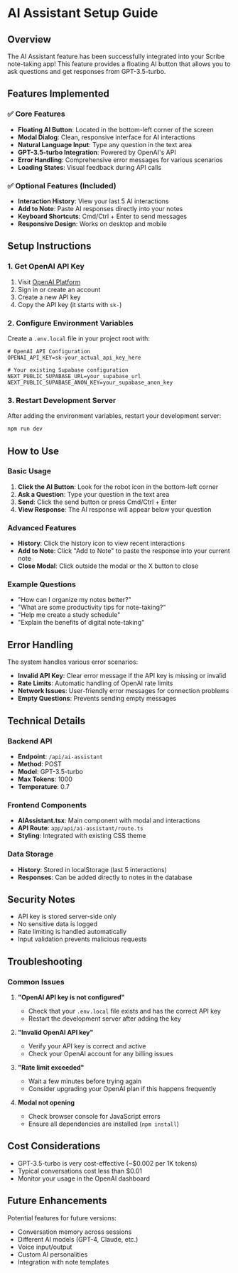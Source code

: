 # AI Assistant Setup Guide

## Overview
The AI Assistant feature has been successfully integrated into your Scribe note-taking app! This feature provides a floating AI button that allows you to ask questions and get responses from GPT-3.5-turbo.

## Features Implemented

### ✅ Core Features
- **Floating AI Button**: Located in the bottom-left corner of the screen
- **Modal Dialog**: Clean, responsive interface for AI interactions
- **Natural Language Input**: Type any question in the text area
- **GPT-3.5-turbo Integration**: Powered by OpenAI's API
- **Error Handling**: Comprehensive error messages for various scenarios
- **Loading States**: Visual feedback during API calls

### ✅ Optional Features (Included)
- **Interaction History**: View your last 5 AI interactions
- **Add to Note**: Paste AI responses directly into your notes
- **Keyboard Shortcuts**: Cmd/Ctrl + Enter to send messages
- **Responsive Design**: Works on desktop and mobile

## Setup Instructions

### 1. Get OpenAI API Key
1. Visit [OpenAI Platform](https://platform.openai.com/api-keys)
2. Sign in or create an account
3. Create a new API key
4. Copy the API key (it starts with `sk-`)

### 2. Configure Environment Variables
Create a `.env.local` file in your project root with:

```env
# OpenAI API Configuration
OPENAI_API_KEY=sk-your_actual_api_key_here

# Your existing Supabase configuration
NEXT_PUBLIC_SUPABASE_URL=your_supabase_url
NEXT_PUBLIC_SUPABASE_ANON_KEY=your_supabase_anon_key
```

### 3. Restart Development Server
After adding the environment variables, restart your development server:

```bash
npm run dev
```

## How to Use

### Basic Usage
1. **Click the AI Button**: Look for the robot icon in the bottom-left corner
2. **Ask a Question**: Type your question in the text area
3. **Send**: Click the send button or press Cmd/Ctrl + Enter
4. **View Response**: The AI response will appear below your question

### Advanced Features
- **History**: Click the history icon to view recent interactions
- **Add to Note**: Click "Add to Note" to paste the response into your current note
- **Close Modal**: Click outside the modal or the X button to close

### Example Questions
- "How can I organize my notes better?"
- "What are some productivity tips for note-taking?"
- "Help me create a study schedule"
- "Explain the benefits of digital note-taking"

## Error Handling

The system handles various error scenarios:
- **Invalid API Key**: Clear error message if the API key is missing or invalid
- **Rate Limits**: Automatic handling of OpenAI rate limits
- **Network Issues**: User-friendly error messages for connection problems
- **Empty Questions**: Prevents sending empty messages

## Technical Details

### Backend API
- **Endpoint**: `/api/ai-assistant`
- **Method**: POST
- **Model**: GPT-3.5-turbo
- **Max Tokens**: 1000
- **Temperature**: 0.7

### Frontend Components
- **AIAssistant.tsx**: Main component with modal and interactions
- **API Route**: `app/api/ai-assistant/route.ts`
- **Styling**: Integrated with existing CSS theme

### Data Storage
- **History**: Stored in localStorage (last 5 interactions)
- **Responses**: Can be added directly to notes in the database

## Security Notes
- API key is stored server-side only
- No sensitive data is logged
- Rate limiting is handled automatically
- Input validation prevents malicious requests

## Troubleshooting

### Common Issues
1. **"OpenAI API key is not configured"**
   - Check that your `.env.local` file exists and has the correct API key
   - Restart the development server after adding the key

2. **"Invalid OpenAI API key"**
   - Verify your API key is correct and active
   - Check your OpenAI account for any billing issues

3. **"Rate limit exceeded"**
   - Wait a few minutes before trying again
   - Consider upgrading your OpenAI plan if this happens frequently

4. **Modal not opening**
   - Check browser console for JavaScript errors
   - Ensure all dependencies are installed (`npm install`)

## Cost Considerations
- GPT-3.5-turbo is very cost-effective (~$0.002 per 1K tokens)
- Typical conversations cost less than $0.01
- Monitor your usage in the OpenAI dashboard

## Future Enhancements
Potential features for future versions:
- Conversation memory across sessions
- Different AI models (GPT-4, Claude, etc.)
- Voice input/output
- Custom AI personalities
- Integration with note templates 